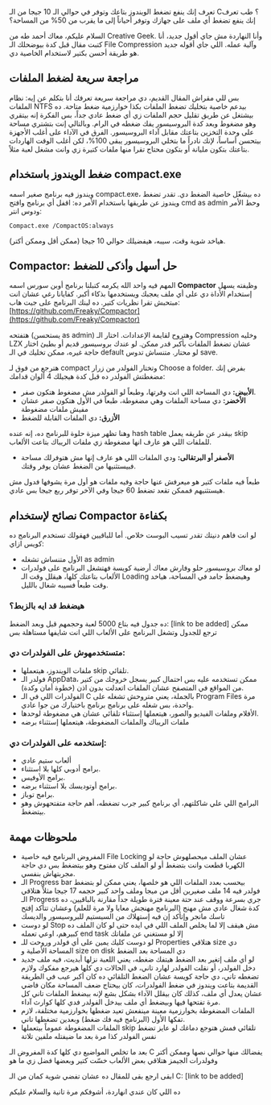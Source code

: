 تعرف إنك ينفع تضغط الويندوز بتاعك وتوفر في حوالي الـ 10 جيجا من الـ C؟
طب تعرف إنك ينفع تضغط أي ملف على جهازك وتوفر أحياناً إلى ما يقرب من 50% من المساحة؟

السلام عليكم، معاك أحمد طه من Creative Geek.
وأنا النهاردة مش جاي أقول جديد، أنا كتبت مقال قبل كدة بيوضحلك الـ File Compression وآلية عمله.
اللي جاي أقوله جديد هو طريقة أحسن بكتير لاستخدام الخاصية دي.

## مراجعة سريعة لضغط الملفات

بس للي مقراش المقال القديم، دي مراجعة سريعة تعرفك أنا بتكلم عن إيه:
نظام الملفات NTFS بيدعم خاصية بتخليك تضغط الملفات بكذا خوارزمية ضغط متاحة.
ده بيشتغل عن طريق تقليل حجم الملفات زي أي ضغط عادي جداً، بس الفكرة إنه بيتقري وهو مضغوط وبعد كدة البروسيسور يفك ضغطه في الرام.
وبالتالي إنت بتشتري مساحة على وحدة التخزين بتاعتك مقابل آداء البروسيسور.
الفرق في الآداء على أغلب الأجهزة بيتحسن أساساً، لإنك نادراً ما بتخلي البروسيسور يبقى 100%، لكن أغلب الوقت الهاردات بتاعتك بتكون مليانة أو بتكون محتاج تقرا منها ملفات كتيرة زي وانت مشغل لعبة مثلاً.

## ضغط الويندوز باستخدام compact.exe

ويندوز فيه برنامج صغير اسمه compact.exe، ده بيشغّل خاصية الضغط دي.
تقدر تضغط ويندوز عن طريقها باستخدام الأمر ده:
اقفل أي برنامج وافتح cmd as admin وحط الأمر ودوس انتر:

```
Compact.exe /CompactOS:always
```

هياخد شوية وقت، سيبه، هيفضيلك حوالي 10 جيجا (ممكن أقل وممكن أكتر).

## Compactor: حل أسهل وأذكى للضغط

المهم فيه واحد الله يكرمه كتبلنا برنامج أوبن سورس اسمه **Compactor** وظيفته يسهل إستخدام الأداة دي على أي ملف يعجبك ويستخدمها بذكاء أكبر.
كفايانا رغي عشان انت مبتحبش تقرا نظريات كتير.
ده لينك البرنامج على جيت هاب: [https://github.com/Freaky/Compactor](https://github.com/Freaky/Compactor)

هتفتحه (يستحسن as admin) وهتروح لقايمة الإعدادات.
اختار الـ Compression وخليه LZX عشان تضغط الملفات بأكبر قدر ممكن.
لو عندك بروسيسور قديم أو بطيئ اختار حاجة غيره، ممكن تخليك في الـ default لو محتار.
متنساش تدوس save.

هترجع من فوق لـ compact وتختار الفولدر من زرار Choose a folder.
بفرض إنك مضغطتش الفولدر ده قبل كدة هيجيلك 4 ألوان قدامك:

*   **الأبيض:** دي المساحة اللي انت وفرتها، وطبعاً لو الفولدر مش مضغوط هتكون صفر.
*   **الأخضر:** دي مساحة الملفات وهي مضغوطة، طبعاً في الأول هتكون صفر عشان مفيش ملفات مضغوطة
*   **الأزرق:** دي الملفات القابلة للضغط

وهنا تظهر ميزة حلوة للبرنامج ده، إنه عنده hash table بيقدر عن طريقه يعمل skip للملفات اللي هو عارف انها مضغوطة زي ملفات الريباك بتاعت الألعاب.

*   **الأصفر أو البرتقالى:** ودي الملفات اللي هو عارف إنها مش هتوفرلك مساحة فبيستثنيها من الضغط عشان يوفر وقتك.

طبعاً فيه ملفات كتير هو ميعرفش عنها حاجة وفيه ملفات هو أول مرة يشوفها فدول مش هيستثنيهم فممكن تقعد تضغط 60 جيجا وفي الآخر توفر ربع جيجا بس عادي.

## نصائح لإستخدام Compactor بكفاءة

لو انت فاهم دنيتك تقدر تسيب البوست خلاص.
أما للباقيين فهقولك تستخدم البرنامج ده كويس ازاي:

*   الأول متنساش تشغله as admin
*   لو معاك بروسيسور حلو وفارش معاك أرضية كويسة فهتشغل البرنامج على فولدرات الألعاب بتاعتك كلها، هيقلل وقت الـ Loading وهيضغط جامد في المساحة، هياخد وقت طبعاً فسيبه شغال بالليل.

### هيضغط قد ايه بالزبط؟

ده جدول فيه بتاع 5000 لعبة وحجمهم قبل وبعد الضغط: [link to be added]
ممكن ترجع للجدول وتشغل البرنامج على الألعاب اللي انت شايفها مستاهلة بس

### متستخدمهوش على الفولدرات دي:

*   ملفات الويندوز، هيتعملها skip تلقائي.
*   فولدر الـ AppData، ممكن تستخدمه عليه بس احتمال كبير يسجل خروجك من كتير من المواقع في المتصفح عشان الملفات اتعدلت بدون اذن (خطوة أمان وكدة).
*   الفولدرات اللي في الـ C بالجملة، يعني متروحش تشغله على Program Files مرة واحدة، بس شغله على برنامج برنامج باختيارك من جوا عادي.
*   الأفلام وملفات الفيديو والصور، هيتعملها إستثناء تلقائي عشان هي مضغوطة لوحدها.
*   ملفات الريباك والملفات المضغوطة، هيتعملها إستثناء برضه

### إستخدمه على الفولدرات دي:

*   ألعاب ستيم عادي
*   برامج أدوبي كلها بلا استثناء.
*   برامج الأوفيس.
*   برامج أوتوديسك بلا استثناء برضه.
*   برامج توباز.
*   البرامج اللي علي شاكلتهم، أي برنامج كبير جرب تضغطه، أهم حاجة متفتحهوش وهو بيتضغط.

## ملحوظات مهمة

*   المفروض البرنامج فيه خاصية File Locking عشان الملف ميحصلهوش حاجة لو الكهربا قطعت وانت بتضغط أو لو الملف كان مفتوح وهو بيتضغط بس دي حاجة مجربتهاش بنفسي.
*   الـ Progress bar بيحسب بعدد الملفات اللي هو خلصها، يعني ممكن لو بتضغط فولدر فيه 14 ملف صغيرين أقل من ميجا وملف واحد كبير حجمه 17 جيجا مثلاً هتلاقي الـ Progress جري بسرعة ووقف عند حتة معينة فترة طويلة جداً مقارنة بالباقيين، ده كدة شغال عادي مش مهنج (البرنامج مهنجش معايا ولا مرة للعلم) وعشان تتأكد إفتح تاسك مانجر وإتأكد إن فيه إستهلاك من السيستيم للبروسيسور والديسك
*   لو دوست Stop مش هيقف إلا لما يخلص الملف اللي في ايده حتى لو كان الملف ده كبيرهم، اوعي تعمله end task إلا لو مستغني عن ملفاتك
*   لو دوست كليك يمين على أي فولدر وروحت للـ Properties هتلاقي size دي المساحة الأصلية و size on disk دي المساحة بعد الضغط
*   لو أي ملف إتغير بعد الضغط هيتفك ضغطه، يعني اللعبة نزلها أبديت، فيه ملف جديد دخل الفولدر، أو نقلت الفولدر لهارد تاني، في الحالات دي كلها هيرجع مفكوك ولازم تضغطه تاني، دي حاجة كويسة عشان الضغط التلقائي ده كان أكبر عيب في الطريقة القديمة بتاعت ويندوز في ضغط الفولدرات، كان بيحتاج ضعف المساحة مكان فاضي عشان يعدل أي ملف، كذلك كان بيقلل الآداء بشكل بشع لإنه بيضغط الملفات تاني كل مرة تفتحها فيها وبيضغط أي ملف بيدخل الفولدر فدي كلها كوارث آداء.
*   الملفات المضغوطة بخوارزمية معينة مينفعش تعيد ضغطها بخوارزمية مختلفة، لازم تفكها الأول (البرنامج فيه فك ضغط) وبعدين تضغطها تاني.
*   الملفات المضغوطة عموماً بيتعملها skip تلقائي فمش هتوجع دماغك لو عايز تضغط نفس الفولدر كذا مرة بعد ما ضيفتله ملفين تلاتة

بعد ما تخلص المواضيع دي كلها كدة المفروض الـ C يفضالك منها حوالي نصها وممكن أكتر وفولدرات الجيمز هتلاقي بعض الألعاب خسّت كتير وبعضها فضل زي ما هو

ابقى ارجع بقى للمقال ده عشان تفضي شوية كمان من الـ C:
[link to be added]

ده اللي كان عندي انهاردة، أشوفكم مرة تانية والسلام عليكم